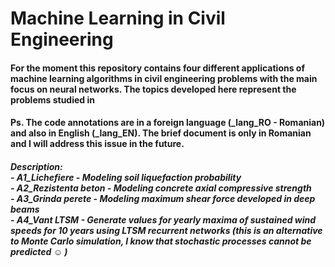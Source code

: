 # Machine Learning in Civil Engineering
#### For the moment this repository contains four different applications of machine learning algorithms in civil engineering problems with the main focus on neural networks. The topics developed here represent the problems studied in
#### Ps. The code annotations are in a foreign language (_lang_RO - Romanian) and also in English (_lang_EN). The brief document is only in Romanian and I will address this issue in the future.
##### Description:<br>- A1_Lichefiere - Modeling soil liquefaction probability <br> - A2_Rezistenta beton - Modeling concrete axial compressive strength <br> - A3_Grinda perete - Modeling maximum shear force developed in deep beams<br> - A4_Vant LTSM - Generate values for yearly  maxima of sustained wind speeds for 10 years using LTSM recurrent networks (this is an alternative to Monte Carlo simulation, I know that stochastic processes cannot be predicted :relaxed: )
